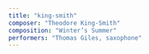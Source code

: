 ```yaml
---
title: "king-smith"
composer: "Theodore King-Smith"
composition: "Winter’s Summer"
performers: "Thomas Giles, saxophone"
---
```

